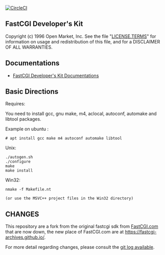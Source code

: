 [![CircleCI](https://circleci.com/gh/FastCGI-Archives/fcgi2.svg?style=svg)](https://circleci.com/gh/FastCGI-Archives/fcgi2)

FastCGI Developer's Kit
-----------------------

Copyright (c) 1996 Open Market, Inc.
See the file "[LICENSE.TERMS](LICENSE.TERMS)" for information on usage and redistribution
of this file, and for a DISCLAIMER OF ALL WARRANTIES.

Documentations
--------------

- [FastCGI Developer's Kit Documentations](http://fastcgi-archives.github.io/fcgi2/doc/overview.html)

Basic Directions
----------------

Requires: 

You need to install gcc, gnu make, m4, aclocal, autoconf, automake and libtool packages.
    
Example on ubuntu :
```
# apt install gcc make m4 autoconf automake libtool
```

Unix:

    ./autogen.sh
    ./configure
    make
    make install

Win32:

    nmake -f Makefile.nt

    (or use the MSVC++ project files in the Win32 directory)


CHANGES
-------

This repository are a fork from the original fastcgi sdk from [FastCGI.com](https://fastcgi-archives.github.io/) that are now down, the new place of FastCGI.com are at https://fastcgi-archives.github.io/.

For more detail regarding changes, please consult the [git log available](https://github.com/FastCGI-Archives/fcgi2/commits/master). 

